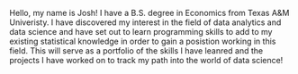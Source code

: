 Hello, my name is Josh! I have a B.S. degree in Economics from Texas A&M Univeristy. I have discovered my interest in the field of data analytics and data science and have set out to learn programming skills to add to my existing statistical knowledge in order to gain a posistion working in this field. This will serve as a portfolio of the skills I have leanred and the projects I have worked on to track my path into the world of data science!
